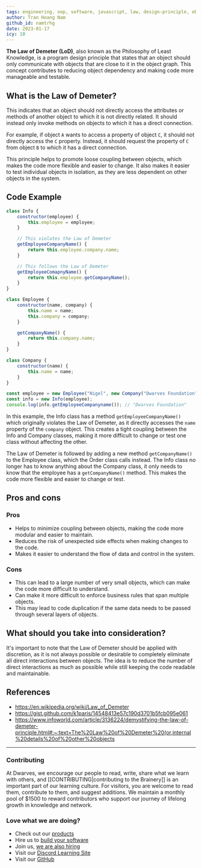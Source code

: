 ```yaml
---
tags: engineering, oop, software, javascript, law, design-principle, object-dependency
author: Tran Hoang Nam
github_id: namtrhg
date: 2023-01-17
icy: 10
---
```


**The Law of Demeter (LoD)**, also known as the Philosophy of Least Knowledge, is a program design principle that states that an object should only communicate with objects that are close to it in the object graph. This concept contributes to reducing object dependency and making code more manageable and testable.

## What is the Law of Demeter?

This indicates that an object should not directly access the attributes or methods of another object to which it is not directly related. It should instead only invoke methods on objects to which it has a direct connection.

For example, if object `A` wants to access a property of object `C`, it should not directly access the `C` property. Instead, it should request the property of `C` from object `B` to which it has a direct connection.

This principle helps to promote loose coupling between objects, which makes the code more flexible and easier to change. It also makes it easier to test individual objects in isolation, as they are less dependent on other objects in the system.

## Code Example

```js
class Info {
    constructor(employee) {
        this.employee = employee;
    }

    // This violates the Law of Demeter
    getEmployeeCompanyName() {
        return this.employee.company.name;
    }

    // This follows the Law of Demeter
    getEmployeeComapnyName() {
        return this.employee.getCompanyName();
    }
}

class Employee {
    constructor(name, company) {
        this.name = name;
        this.company = company;
    }

    getCompanyName() {
        return this.company.name;
    }
}

class Company {
    constructor(name) {
        this.name = name;
    }
}

const employee = new Employee("Nigel", new Company("Dwarves Foundation"));
const info = new Info(employee);
console.log(info.getEmployeeCompanyname()); // "Dwarves Foundation"
```

In this example, the Info class has a method `getEmployeeCompanyName()` which originally violates the Law of Demeter, as it directly accesses the `name` property of the `company` object. This creates a tight coupling between the Info and Company classes, making it more difficult to change or test one class without affecting the other.

The Law of Demeter is followed by adding a new method `getCompanyName()` to the Employee class, which the Order class calls instead. The Info class no longer has to know anything about the Company class, it only needs to know that the employee has a `getCompanyName()` method. This makes the code more flexible and easier to change or test.

## Pros and cons

### Pros

- Helps to minimize coupling between objects, making the code more modular and easier to maintain.
- Reduces the risk of unexpected side effects when making changes to the code.
- Makes it easier to understand the flow of data and control in the system.

### Cons

- This can lead to a large number of very small objects, which can make the code more difficult to understand.
- Can make it more difficult to enforce business rules that span multiple objects.
- This may lead to code duplication if the same data needs to be passed through several layers of objects.

## What should you take into consideration?

It's important to note that the Law of Demeter should be applied with discretion, as it is not always possible or desirable to completely eliminate all direct interactions between objects. The idea is to reduce the number of direct interactions as much as possible while still keeping the code readable and maintainable.

## References

- <https://en.wikipedia.org/wiki/Law_of_Demeter>
- <https://gist.github.com/k1paris/14548413e57c190d3701b5fcb095e061>
- <https://www.infoworld.com/article/3136224/demystifying-the-law-of-demeter-principle.html#:~:text=The%20Law%20of%20Demeter%20(or,internal%20details%20of%20other%20objects>


---
<!-- CTA -->
### Contributing

At Dwarves, we encourage our people to read, write, share what we learn with others, and [[CONTRIBUTING|contributing to the Brainery]] is an important part of our learning culture. For visitors, you are welcome to read them, contribute to them, and suggest additions. We maintain a monthly pool of $1500 to reward contributors who support our journey of lifelong growth in knowledge and network.

### Love what we are doing?

- Check out our [products](https://superbits.co)
- Hire us to [build your software](https://d.foundation)
- Join us, [we are also hiring](https://github.com/dwarvesf/WeAreHiring)
- Visit our [Discord Learning Site](https://discord.gg/dzNBpNTVEZ)
- Visit our [GitHub](https://github.com/dwarvesf)